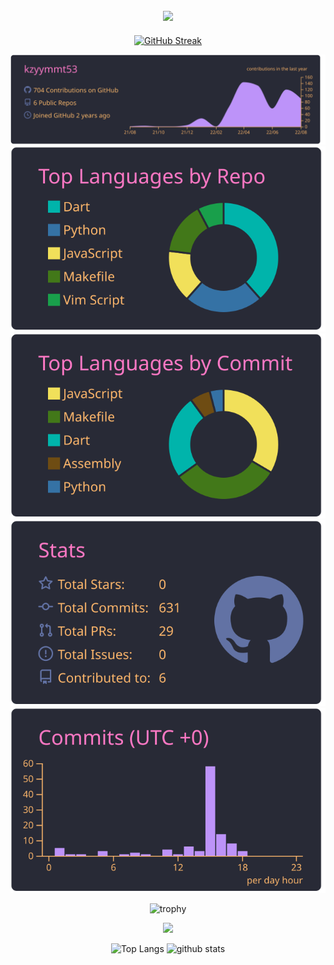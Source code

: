 <div align="center">  
<h2><img src="https://media.giphy.com/media/dxn6fRlTIShoeBr69N/giphy.gif" width="20px" /></h2>  
  
[![GitHub Streak](https://github-readme-streak-stats.herokuapp.com?user=kzyymmt53&theme=dracula&hide_border=true&date_format=M%20j%5B%2C%20Y%5D)](https://git.io/streak-stats)
 
 
[![](https://raw.githubusercontent.com/kzyymmt53/kzyymmt53/main/profile-summary-card-output/dracula/0-profile-details.svg)](https://github.com/vn7n24fzkq/github-profile-summary-cards)
[![](https://raw.githubusercontent.com/kzyymmt53/kzyymmt53/main/profile-summary-card-output/dracula/1-repos-per-language.svg)](https://github.com/vn7n24fzkq/github-profile-summary-cards) [![](https://raw.githubusercontent.com/kzyymmt53/kzyymmt53/main/profile-summary-card-output/dracula/2-most-commit-language.svg)](https://github.com/vn7n24fzkq/github-profile-summary-cards)
[![](https://raw.githubusercontent.com/kzyymmt53/kzyymmt53/main/profile-summary-card-output/dracula/3-stats.svg)](https://github.com/vn7n24fzkq/github-profile-summary-cards) [![](https://raw.githubusercontent.com/kzyymmt53/kzyymmt53/main/profile-summary-card-output/dracula/4-productive-time.svg)](https://github.com/vn7n24fzkq/github-profile-summary-cards)


  
![trophy](https://github-profile-trophy.vercel.app/?username=kzyymmt53&theme=dracula&column=7)
  
![](https://activity-graph.herokuapp.com/graph?username=kzyymmt53&theme=dracula&hide_border=true)


<p> 
  <img alt="Top Langs" height="150px" src="https://github-readme-stats.vercel.app/api/top-langs/?username=kzyymmt53&layout=compact&show_icons=true&theme=onedark" />
  <img alt="github stats" height="150px" src="https://github-readme-stats.vercel.app/api?username=kzyymmt53&theme=onedark&show_icons=ture" />
</p> 



</div>
